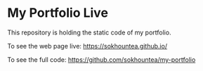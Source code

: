 # My Portfolio Live

This repository is holding the static code of my portfolio.

To see the web page live: https://sokhountea.github.io/

To see the full code: https://github.com/sokhountea/my-portfolio
